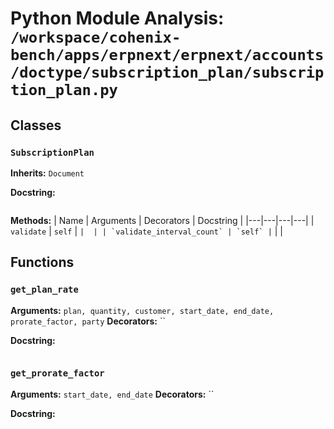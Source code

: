 # Python Module Analysis: `/workspace/cohenix-bench/apps/erpnext/erpnext/accounts/doctype/subscription_plan/subscription_plan.py`

## Classes

### `SubscriptionPlan`
**Inherits:** `Document`


**Docstring:**
```

```

**Methods:**
| Name | Arguments | Decorators | Docstring |
|---|---|---|---|
| `validate` | `self` | `` |  |
| `validate_interval_count` | `self` | `` |  |





## Functions

### `get_plan_rate`
**Arguments:** `plan, quantity, customer, start_date, end_date, prorate_factor, party`
**Decorators:** ``

**Docstring:**
```

```
### `get_prorate_factor`
**Arguments:** `start_date, end_date`
**Decorators:** ``

**Docstring:**
```

```

